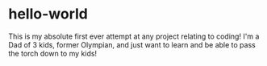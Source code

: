 # hello-world
This is my absolute first ever attempt at any project relating to coding!
I'm a Dad of 3 kids, former Olympian, and just want to learn and be able to pass the torch down to my kids!
